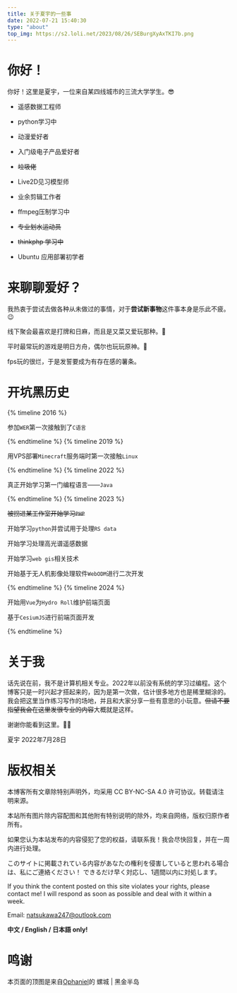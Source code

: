 ```yaml
---
title: 关于夏宇的一些事
date: 2022-07-21 15:40:30
type: "about" 
top_img: https://s2.loli.net/2023/08/26/SEBurgXyAxTKI7b.png
---
```

 # 你好！

 你好！这里是夏宇，一位来自某四线城市的三流大学学生。😎

- 遥感数据工程师

- python学习中

- 动漫爱好者

- 入门级电子产品爱好者 

- ~~垃圾佬~~

- Live2D见习模型师

- 业余剪辑工作者

- ffmpeg压制学习中

- ~~专业划水运动员~~

- ~~thinkphp 学习中~~

- Ubuntu 应用部署初学者

# 来聊聊爱好？

我热衷于尝试去做各种从未做过的事情，对于**尝试新事物**这件事本身是乐此不疲。😉

线下聚会最喜欢是打牌和日麻，而且是又菜又爱玩那种。🤣

平时最常玩的游戏是明日方舟，偶尔也玩玩原神。🤗

fps玩的很烂，于是发誓要成为有存在感的薯条。

# 开坑黑历史
{% timeline 2016 %}
<!-- timeline 9月 -->
参加`WER`第一次接触到了`C语言`
<!-- endtimeline -->
{% endtimeline %}
{% timeline 2019 %}
<!-- timeline 11月 -->
用VPS部署`Minecraft`服务端时第一次接触`Linux`
<!-- endtimeline -->
{% endtimeline %}
{% timeline 2022 %}
<!-- timeline 4月 -->
真正开始学习第一门编程语言——`Java`
<!-- endtimeline -->
{% endtimeline %}
{% timeline 2023 %}
<!-- timeline 3月 -->
~~被拐进某工作室开始学习`PHP`~~
<!-- timeline 6月 -->
开始学习`python`并尝试用于处理`RS data`
<!-- timeline 7月 -->
开始学习处理高光谱遥感数据
<!-- endtimeline -->
<!-- timeline 10月 -->
开始学习`web gis`相关技术
<!-- endtimeline -->
<!-- timeline 11月 -->
开始基于无人机影像处理软件`WebODM`进行二次开发
<!-- endtimeline -->
{% endtimeline %}
{% timeline 2024 %}
<!-- timeline 6月 -->
开始用`Vue`为`Hydro Roll`维护前端页面
<!-- endtimeline -->
<!-- timeline 11月 -->
基于`CesiumJS`进行前端页面开发
<!-- endtimeline -->
{% endtimeline %}


# 关于我
话先说在前，我不是计算机相关专业。2022年以前没有系统的学习过编程。这个博客只是一时兴起才搭起来的，因为是第一次做，估计很多地方也是稀里糊涂的。我会把这里当作练习写作的场地，并且和大家分享一些有意思的小玩意。~~但请不要指望我会在这里发很专业的内容~~大概就是这样。

谢谢你能看到这里。🥳🥳

夏宇
2022年7月28日

# 版权相关
本博客所有文章除特别声明外，均采用 CC BY-NC-SA 4.0 许可协议。转载请注明来源。

本站所有图片除内容配图和其他附有特别说明的除外，均来自网络，版权归原作者所有。

如果您认为本站发布的内容侵犯了您的权益，请联系我！我会尽快回复，并在一周内进行处理。

このサイトに掲載されている内容があなたの権利を侵害していると思われる場合は、私にご連絡ください！ できるだけ早く対応し、1週間以内に対処します。

If you think the content posted on this site violates your rights, please contact me! I will respond as soon as possible and deal with it within a week.

Email: natsukawa247@outlook.com

**中文 / English / 日本語 only!**

# 鸣谢
本页面的顶图是来自[Ophaniel](http://www.cnu.cc/users/1461236)的 螺城 | 黑金半岛